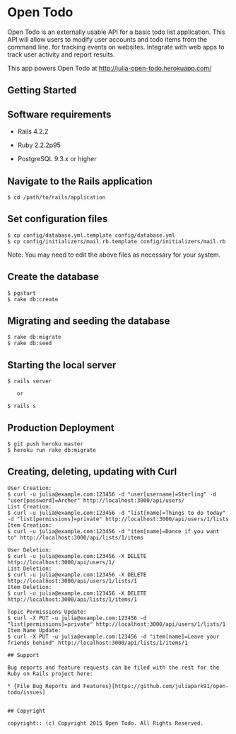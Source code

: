 # Open Todo

Open Todo is an externally usable API for a basic todo list application. This API will allow users to modify user accounts and todo items from the command line. for tracking events on websites. Integrate with web apps to track user activity and report results.

This app powers Open Todo at http://julia-open-todo.herokuapp.com/

## Getting Started

## Software requirements

- Rails 4.2.2

- Ruby 2.2.2p95

- PostgreSQL 9.3.x or higher

## Navigate to the Rails application

```
$ cd /path/to/rails/application
```

## Set configuration files

```
$ cp config/database.yml.template config/database.yml
$ cp config/initializers/mail.rb.template config/initializers/mail.rb
```

Note:  You may need to edit the above files as necessary for your system.

## Create the database

 ```
 $ pgstart
 $ rake db:create
 ```

## Migrating and seeding the database

```
$ rake db:migrate
$ rake db:seed
```

## Starting the local server

```
$ rails server

   or

$ rails s
```

## Production Deployment

  ```
  $ git push heroku master
  $ heroku run rake db:migrate
  ```
## Creating, deleting, updating with Curl
  ```
  User Creation:
  $ curl -u julia@example.com:123456 -d "user[username]=Sterling" -d "user[password]=Archer" http://localhost:3000/api/users/
  List Creation:
  $ curl -u julia@example.com:123456 -d "list[name]=Things to do today" -d "list[permissions]=private" http://localhost:3000/api/users/1/lists
  Item Creation:
  $ curl -u julia@example.com:123456 -d "item[name]=Dance if you want to" http://localhost:3000/api/lists/1/items

  User Deletion:
  $ curl -u julia@example.com:123456 -X DELETE http://localhost:3000/api/users/1/
  List Deletion:
  $ curl -u julia@example.com:123456 -X DELETE http://localhost:3000/api/users/1/lists/1
  Item Deletion:
  $ curl -u julia@example.com:123456 -X DELETE http://localhost:3000/api/lists/1/items/1

  Topic Permissions Update:
  $ curl -X PUT -u julia@example.com:123456 -d "list[permissions]=private" http://localhost:3000/api/users/1/lists/1
  Item Name Update:
  $ curl -X PUT -u julia@example.com:123456 -d "item[name]=Leave your friends behind" http://localhost:3000/api/lists/1/items/1

## Support

Bug reports and feature requests can be filed with the rest for the Ruby on Rails project here:

* {File Bug Reports and Features}[https://github.com/juliapark91/open-todo/issues]


## Copyright

copyright:: (c) Copyright 2015 Open Todo. All Rights Reserved.

